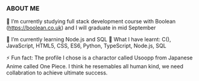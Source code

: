 ### ABOUT ME


 🔭 I’m currently studying full stack development course with Boolean (https://boolean.co.uk) and I will graduate in mid September
 
 🌱 I’m currently learning Node.js and SQL 🍓 What I have learnt: C(), JavaScript, HTML5, CSS, ES6, Python, TypeScript, Node.js, SQL

  ⚡ Fun fact: The profile I chose is a charactor called Usoopp from Japanese Anime called One Piece. I think he resemables all human kind, we need collabration to  achieve ultimate success.
